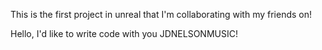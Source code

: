 This is the first project in unreal that I'm collaborating with my friends on!

Hello, I'd like to write code with you JDNELSONMUSIC!
